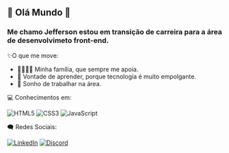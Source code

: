 ## 👋 Olá Mundo 👋

### Me chamo Jefferson estou em transição de carreira para a área de desenvolvimeto front-end.

✨O que me move:

- 👨‍👩‍👦‍👦 Minha família, que sempre me apoia.
- 🌱 Vontade de aprender, porque tecnologia é muito empolgante.
- 💼 Sonho de trabalhar na área.

💻 Conhecimentos em:

![HTML5](https://img.shields.io/badge/HTML5-E34F26?style=for-the-badge&logo=html5&logoColor=white)
![CSS3](https://img.shields.io/badge/CSS3-1572B6?style=for-the-badge&logo=css3&logoColor=white)
![JavaScript](https://img.shields.io/badge/JavaScript-F7DF1E?style=for-the-badge&logo=javascript&logoColor=black)

🗨 Redes Sociais:

[![LinkedIn](https://img.shields.io/badge/LinkedIn-0077B5?style=for-the-badge&logo=linkedin&logoColor=white)](https://www.linkedin.com/in/Jefferson-dos-santos-alves/)
[![Discord](https://img.shields.io/badge/Discord-7289DA?style=for-the-badge&logo=discord&logoColor=white)](https://discord.com/channels/@jeff0079619/)









<!--
**Jeff074/Jeff074** is a ✨ _special_ ✨ repository because its `README.md` (this file) appears on your GitHub profile.

Here are some ideas to get you started:

- 🔭 I’m currently working on ...
- 🌱 I’m currently learning ...
- 👯 I’m looking to collaborate on ...
- 🤔 I’m looking for help with ...
- 💬 Ask me about ...
- 📫 How to reach me: ...
- 😄 Pronouns: ...
- ⚡ Fun fact: ...
-->
